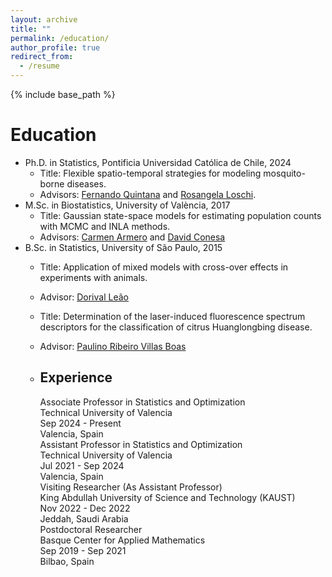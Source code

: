 ```yaml
---
layout: archive
title: ""
permalink: /education/
author_profile: true
redirect_from:
  - /resume
---
```


{% include base_path %}

Education
======
* Ph.D. in Statistics, Pontificia Universidad Católica de Chile, 2024
  * Title: Flexible spatio-temporal strategies for modeling mosquito-borne diseases.
  * Advisors: [Fernando Quintana](http://www.mat.uc.cl/~quintana/) and [Rosangela Loschi](https://www.est.ufmg.br/~loschi/).
* M.Sc. in Biostatistics, University of València, 2017
  * Title: Gaussian state-space models for estimating population counts with MCMC and INLA methods.
  * Advisors: [Carmen Armero](https://www.uv.es/armero/) and [David Conesa](https://www.uv.es/conesa/)
* B.Sc. in Statistics, University of São Paulo, 2015
  * Title: Application of mixed models with cross-over effects in experiments with animals.
  * Advisor: [Dorival Leão](https://www.estatcamp.com/equipe-estatcamp)
  * Title: Determination of the laser-induced fluorescence spectrum descriptors for the classification of citrus Huanglongbing disease.
  * Advisor: [Paulino Ribeiro Villas Boas](https://www.embrapa.br/equipe/-/empregado/349077/paulino-ribeiro-villas-boas)
 
  * <div class="experience-section">
    <h2>Experience</h2>
    <div class="experience-item">
        <div class="job-title">Associate Professor in Statistics and Optimization</div>
        <div class="company">Technical University of Valencia</div>
        <div class="duration">Sep 2024 - Present</div>
        <div class="location">Valencia, Spain</div>
    </div>
    <div class="experience-item">
        <div class="job-title">Assistant Professor in Statistics and Optimization</div>
        <div class="company">Technical University of Valencia</div>
        <div classtrain_loss_listion">Jul 2021 - Sep 2024</div>
        <div class="location">Valencia, Spain</div>
    </div>
    <div class="experience-item">
        <div class="job-title">Visiting Researcher (As Assistant Professor)</div>
        <div class="company">King Abdullah University of Science and Technology (KAUST)</div>
        <div class="duration">Nov 2022 - Dec 2022</div>
        <div class="location">Jeddah, Saudi Arabia</div>
    </div>
    <div class="experience-item">
        <div class="job-title">Postdoctoral Researcher</div>
        <div class="company">Basque Center for Applied Mathematics</div>
        <div class="duration">Sep 2019 - Sep 2021</div>
        <div class="location">Bilbao, Spain</div>
    </div>
</div>
